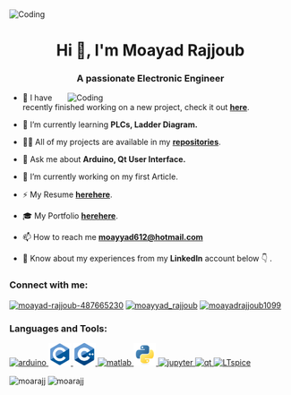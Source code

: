 <picture>
  <source media="(prefers-color-scheme: dark)" align="center" alt="Coding" width="100%" srcset="https://github.com/MoaRajj/MoaRajj/assets/93192572/aad05958-a436-4c95-b869-ba83f4892962">
  <img align="center" alt="Coding" width="100%" height="250" src="https://img.freepik.com/premium-vector/colorful-banner-with-hands-working-computer-different-electronic-gadgets-devices-symbols-programming-software-development-program-coding_198278-4192.jpg?w=1380">
</picture>
<h1 align="center">Hi 👋, I'm Moayad Rajjoub</h1>
<h3 align="center">A passionate Electronic Engineer</h3>

<img align="right" alt="Coding" width="400" src="https://github.com/MoaRajj/MoaRajj/assets/93192572/e0533d27-cb21-4017-8a2a-01d6feb2d0b9">

- 🔭  I have recently finished working on a new project, check it out [**here**](https://github.com/MoaRajj/Coating_Machine).

- 🌱 I’m currently learning **PLCs, Ladder Diagram.**

- 👨‍💻 All of my projects are available in my **[repositories](https://github.com/MoaRajj?tab=repositories)**.

- 💬 Ask me about **Arduino, Qt User Interface.**

- 📝 I’m currently working on my first Article.

- ⚡ My Resume [**here**](https://github.com/MoaRajj/MoaRajj/blob/main/CV_Dark_Mode.pdf#gh-dark-mode-only)[**here**](https://github.com/MoaRajj/MoaRajj/blob/main/CV_Light_Mode.pdf#gh-light-mode-only).

- 🎓 My Portfolio [**here**](https://github.com/MoaRajj/MoaRajj/blob/main/Portfolio_Dark_Mode.pdf#gh-dark-mode-only)[**here**](https://github.com/MoaRajj/MoaRajj/blob/main/Portfolio_Light_Mode.pdf#gh-light-mode-only).

- 📫 How to reach me **moayyad612@hotmail.com**

- 📄 Know about my experiences from my **LinkedIn** account below :point_down: .

<h3 align="left">Connect with me:</h3>
<p align="left">
<a href="https://linkedin.com/in/moayad-rajjoub-487665230" target="blank"><img align="center" src="https://raw.githubusercontent.com/rahuldkjain/github-profile-readme-generator/master/src/images/icons/Social/linked-in-alt.svg" alt="moayad-rajjoub-487665230" height="30" width="40" /></a>
<a href="https://instagram.com/moayyad_rajjoub" target="blank"><img align="center" src="https://raw.githubusercontent.com/rahuldkjain/github-profile-readme-generator/master/src/images/icons/Social/instagram.svg" alt="moayyad_rajjoub" height="30" width="40" /></a>
<a href="https://www.youtube.com/@moayadrajjoub1099" target="blank"><img align="center" src="https://raw.githubusercontent.com/rahuldkjain/github-profile-readme-generator/master/src/images/icons/Social/youtube.svg" alt="moayadrajjoub1099" height="30" width="40" /></a>
</p>

<h3 align="left">Languages and Tools:</h3>
<p align="left"> <a href="https://www.arduino.cc/" target="_blank" rel="noreferrer"> <img src="https://cdn.worldvectorlogo.com/logos/arduino-1.svg" alt="arduino" width="40" height="40"/> </a> <a href="https://www.cprogramming.com/" target="_blank" rel="noreferrer"> <img src="https://raw.githubusercontent.com/devicons/devicon/master/icons/c/c-original.svg" alt="c" width="40" height="40"/> </a> <a href="https://www.w3schools.com/cpp/" target="_blank" rel="noreferrer"> <img src="https://raw.githubusercontent.com/devicons/devicon/master/icons/cplusplus/cplusplus-original.svg" alt="cplusplus" width="40" height="40"/> </a> <a href="https://www.mathworks.com/" target="_blank" rel="noreferrer"> <img src="https://upload.wikimedia.org/wikipedia/commons/2/21/Matlab_Logo.png" alt="matlab" width="40" height="40"/> </a> <a href="https://www.python.org" target="_blank" rel="noreferrer"> <img src="https://raw.githubusercontent.com/devicons/devicon/master/icons/python/python-original.svg" alt="python" width="40" height="40"/> </a> <a href="https://jupyter.org" target="_blank" rel="noreferrer"> <img src="https://upload.wikimedia.org/wikipedia/commons/thumb/3/38/Jupyter_logo.svg/1200px-Jupyter_logo.svg.png" alt="jupyter" width="40" height="40"/> </a> <a href="https://www.qt.io/" target="_blank" rel="noreferrer"> <img src="https://upload.wikimedia.org/wikipedia/commons/0/0b/Qt_logo_2016.svg" alt="qt" width="40" height="40"/> </a> <a href="https://www.analog.com/en/design-center/design-tools-and-calculators/ltspice-simulator.html" target="_blank" rel="noreferrer"> <img src="https://images.sftcdn.net/images/t_app-icon-m/p/d55e21eb-857a-4b0e-8403-584ec5ce0543/1490032411/ltspice-icon.jpg" alt="LTspice" width="40" height="40"/> </a> </p>

<picture>
  <source media="(prefers-color-scheme: dark)" srcset="https://github-readme-stats.vercel.app/api/top-langs?username=moarajj&show_icons=true&locale=en&layout=donut&theme=dark" alt="moarajj">
  <img align="center" height=200 width=320 src="https://github-readme-stats.vercel.app/api/top-langs?username=moarajj&show_icons=true&locale=en&layout=donut" alt="moarajj">
</picture>

<picture>
  <source media="(prefers-color-scheme: dark)" srcset="https://github-readme-streak-stats.herokuapp.com/?user=moarajj&theme=dark" alt="moarajj">
  <img align="center" src="https://github-readme-streak-stats.herokuapp.com/?user=moarajj" alt="moarajj">
</picture>

<picture>
  <source media="(prefers-color-scheme: light)" srcset="https://github.com/MoaRajj/MoaRajj/assets/93192572/b984c1a8-16bf-4902-be4b-3f6d15dc7377">
  <img srcset="https://github.com/MoaRajj/MoaRajj/assets/93192572/b984c1a8-16bf-4902-be4b-3f6d15dc7377">
</picture>
